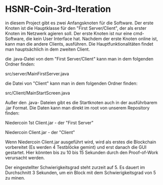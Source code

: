 # HSNR-Coin-3rd-Iteration

in diesem Project gibt es zwei Anfangsknoten für die Software. Der erste Knoten ist die Hauptklasse für den "First Server/Client", der als
erster Knoten im Netzwerk agieren soll. Der erste Knoten ist nur eine cmd-Software, die kein User Interface hat.
Nachdem der erste Knoten online ist, kann man die andere Clients, ausführen. Die Hauptfunktionalitäten findet man hauptsächlich in dem zweiten Client.

die .java-Datei von dem "First Server/Client" kann man in dem folgenden Ordner finden:

src/server/MainFirstServer.java

die Datei von "Client" kann man in dem folgenden Ordner finden:

src/Client/MainStartScreen.java

Außer den .java- Dateien gibt es die Startknoten auch in der ausführbarem .jar Format. Die Daten kann man direkt im root von unserem
Repository finden:

Niedercoin 1st Client.jar - der "First Server"

Niedercoin Client.jar - der "Client"

Wenn Niedercoin Client.jar ausgeführt wird, wird als erstes die Blockchain vorbereitet (Es werden 4 Testblöcke gemint) und erst danach
die GUI gestartet. Hier könnten bis zu 10 bis 15 Sekunden durch den Proof-of-Work verursacht werden.

Der eingestellter Schwierigkeitsgrad steht zurzeit auf 5. Es dauert im Durchschnitt 3 Sekunden, um ein Block mit dem Schwierigkeitsgrad
von 5 zu minen.
